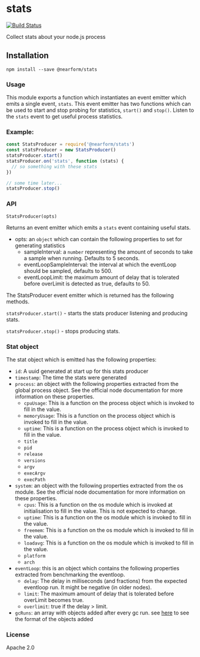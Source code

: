 # stats

[![Build Status](https://travis-ci.org/nearform/stats.svg?branch=master)](https://travis-ci.org/nearform/stats)

Collect stats about your node.js process

## Installation

```
npm install --save @nearform/stats
```

### Usage

This module exports a function which instantiates an event emitter which emits a single event, `stats`. This event emitter has two functions which can be used to start and stop probing for statistics, `start()` and `stop()`. Listen to the `stats` event to get useful process statistics.

### Example:
```js
const StatsProducer = require('@nearform/stats')
const statsProducer = new StatsProducer()
statsProducer.start()
statsProducer.on('stats', function (stats) {
  // so something with these stats
})

// some time later...
statsProducer.stop()
```

### API

`StatsProducer(opts)`

Returns an event emitter which emits a `stats` event containing useful stats.

- opts: an `object` which can contain the following properties to set for generating statistics
  - sampleInterval: a `number` representing the amount of seconds to take a sample when running. Defaults to 5 seconds.
  - eventLoopSampleInterval: the interval at which the eventLoop should be sampled, defaults to 500.
  - eventLoopLimit: the maximum amount of delay that is tolerated before overLimit is detected as true, defaults to 50.

The StatsProducer event emitter which is returned has the following methods.

`statsProducer.start()` - starts the stats producer listening and producing stats.

`statsProducer.stop()` - stops producing stats.

### Stat object

The stat object which is emitted has the following properties:

- `id`: A uuid generated at start up for this stats producer
- `timestamp`: The time the stats were generated
- `process`: an object with the following properties extracted from the global process object. See the official node documentation for more information on these properties.
  - `cpuUsage`: This is a function on the process object which is invoked to fill in the value.
  - `memoryUsage`: This is a function on the process object which is invoked to fill in the value.
  - `uptime`: This is a function on the process object which is invoked to fill in the value.
  - `title`
  - `pid`
  - `release`
  - `versions`
  - `argv`
  - `execArgv`
  - `execPath`
- `system`: an object with the following properties extracted from the os module. See the official node documentation for more information on these properties.
  - `cpus`: This is a function on the os module which is invoked at initialisation to fill in the value. This is not expected to change.
  - `uptime`:  This is a function on the os module which is invoked to fill in the value.
  - `freemem`: This is a function on the os module which is invoked to fill in the value.
  - `loadavg`: This is a function on the os module which is invoked to fill in the value.
  - `platform`
  - `arch`
- `eventLoop`: this is an object which contains the following properties extracted from benchmarking the eventloop.
  - `delay`: The delay in milliseconds (and fractions) from the expected eventloop run. It might be negative (in older nodes).
  - `limit`: The maximum amount of delay that is tolerated before overLimit becomes true.
  - `overlimit`: true if the delay > limit.
- `gcRuns`: an array with objects added after every gc run. see [here](http://npm.im/gc-profiler) to see the format of the objects added

### License

Apache 2.0
